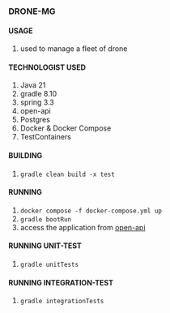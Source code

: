 ### DRONE-MG
#### USAGE
1. used to manage a fleet of drone
#### TECHNOLOGIST USED
1. Java 21
2. gradle 8.10
3. spring 3.3
4. open-api
5. Postgres 
6. Docker & Docker Compose
7. TestContainers

#### BUILDING
1. `gradle clean build -x test`

#### RUNNING
1. `docker compose -f docker-compose.yml up`
2. `gradle bootRun`
3. access the application from  [open-api](http://localhost:8080/swagger-ui/index.html)

#### RUNNING UNIT-TEST
1. `gradle unitTests`

#### RUNNING INTEGRATION-TEST
1. `gradle integrationTests`
